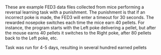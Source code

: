 These are example FED3 data files collected from mice performing a reversal learning task with a punishment.  The punishment is that if an incorrect poke is made, the FED3 will enter a timeout for 30 seconds. The rewarded nosepoke switches each time the mice earn 40 pellets.  For instance, the program starts with the Left poke delivering a pellet, but after the mouse earns 40 pellets it switches to the Right poke, after 80 pellets back to the Left poke, etc.

Task was run for 4-5 days, resulting in several hundred earned pellets 
